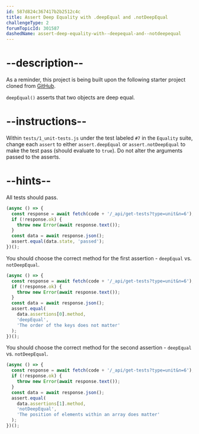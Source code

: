 ```yaml
---
id: 587d824c367417b2b2512c4c
title: Assert Deep Equality with .deepEqual and .notDeepEqual
challengeType: 2
forumTopicId: 301587
dashedName: assert-deep-equality-with--deepequal-and--notdeepequal
---
```


# --description--

As a reminder, this project is being built upon the following starter project cloned from <a href="https://github.com/freeCodeCamp/boilerplate-mochachai/" target="_blank" rel="noopener noreferrer nofollow">GitHub</a>.

`deepEqual()` asserts that two objects are deep equal.

# --instructions--

Within `tests/1_unit-tests.js` under the test labeled `#7` in the `Equality` suite, change each `assert` to either `assert.deepEqual` or `assert.notDeepEqual` to make the test pass (should evaluate to `true`). Do not alter the arguments passed to the asserts.

# --hints--

All tests should pass.

```js
(async () => {
  const response = await fetch(code + '/_api/get-tests?type=unit&n=6');
  if (!response.ok) {
    throw new Error(await response.text());
  }
  const data = await response.json();
  assert.equal(data.state, 'passed');
})();
```

You should choose the correct method for the first assertion - `deepEqual` vs. `notDeepEqual`.

```js
(async () => {
  const response = await fetch(code + '/_api/get-tests?type=unit&n=6');
  if (!response.ok) {
    throw new Error(await response.text());
  }
  const data = await response.json();
  assert.equal(
    data.assertions[0].method,
    'deepEqual',
    'The order of the keys does not matter'
  );
})();
```

You should choose the correct method for the second assertion - `deepEqual` vs. `notDeepEqual`.

```js
(async () => {
  const response = await fetch(code + '/_api/get-tests?type=unit&n=6');
  if (!response.ok) {
    throw new Error(await response.text());
  }
  const data = await response.json();
  assert.equal(
    data.assertions[1].method,
    'notDeepEqual',
    'The position of elements within an array does matter'
  );
})();
```

